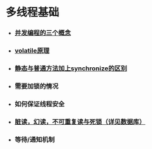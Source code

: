 # 多线程基础

* ### [并发编程的三个概念](/多线程基础/并发编程的三个概念.md)
* ### [volatile原理](/多线程基础/volatile原理.md)
* ### [静态与普通方法加上synchronize的区别](/多线程基础/静态与普通方法加上synchronize的区别.md)
* ### 需要加锁的情况
* ### 如何保证线程安全
* ### [脏读，幻读，不可重复读与死锁（详见数据库）](/多线程基础/脏读与幻读.md)
* ### 等待/通知机制



